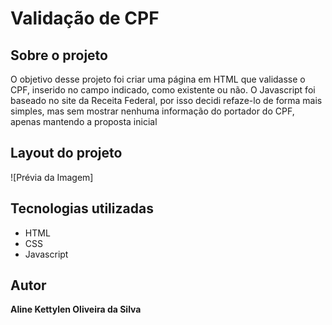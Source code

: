 # Validação de CPF 
## Sobre o projeto
O objetivo desse projeto foi criar uma página em HTML que validasse o CPF, inserido no campo indicado, como existente ou não. O Javascript foi baseado no site da Receita Federal, por isso decidi refaze-lo de forma mais simples, mas sem mostrar nenhuma informação do portador do CPF, apenas mantendo a proposta inicial 

## Layout do projeto
![Prévia da Imagem]

## Tecnologias utilizadas

* HTML
* CSS 
* Javascript

## Autor
<b>Aline Kettylen Oliveira da Silva</b>

